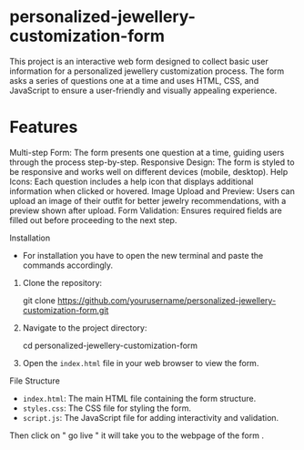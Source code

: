 # personalized-jewellery-customization-form

This project is an interactive web form designed to collect basic user information for a personalized jewellery customization process. The form asks a series of questions one at a time and uses HTML, CSS, and JavaScript to ensure a user-friendly and visually appealing experience.

# Features

Multi-step Form: The form presents one question at a time, guiding users through the process step-by-step.
Responsive Design: The form is styled to be responsive and works well on different devices (mobile, desktop).
Help Icons: Each question includes a help icon that displays additional information when clicked or hovered.
Image Upload and Preview: Users can upload an image of their outfit for better jewelry recommendations, with a preview shown after upload.
Form Validation: Ensures required fields are filled out before proceeding to the next step.



Installation

- For installation you have to open the new terminal and paste the commands accordingly.

1. Clone the repository:

    git clone https://github.com/yourusername/personalized-jewellery-customization-form.git
    

2. Navigate to the project directory:

    cd personalized-jewellery-customization-form
  

3. Open the `index.html` file in your web browser to view the form.

File Structure

- `index.html`: The main HTML file containing the form structure.
- `styles.css`: The CSS file for styling the form.
- `script.js`: The JavaScript file for adding interactivity and validation.

Then click on " go live " it will take you to the webpage of the form .
